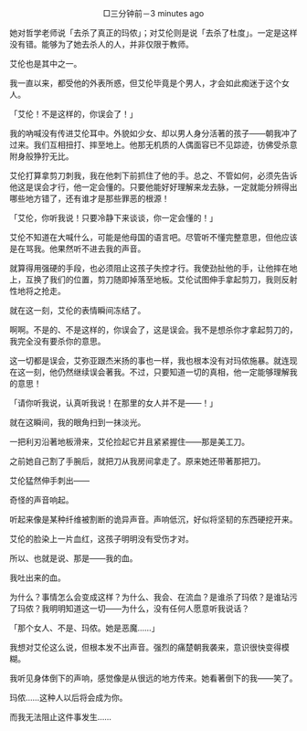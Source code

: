 <p align="center">□三分钟前－3 minutes ago</p>

她对哲学老师说「去杀了真正的玛侬」；对艾伦则是说「去杀了杜度」。一定是这样没有错。能够为了她去杀人的人，并非仅限于教师。

艾伦也是其中之一。

我一直以来，都受他的外表所惑，但艾伦毕竟是个男人，才会如此痴迷于这个女人。

「艾伦！不是这样的，你误会了！」

我的吶喊没有传进艾伦耳中。外貌如少女、却以男人身分活著的孩子——朝我冲了过来。我们互相扭打、摔至地上。他那无机质的人偶面容已不见踪迹，彷佛受杀意附身般狰狞无比。

艾伦打算拿剪刀刺我，我在他刺下前抓住了他的手。总之、不管如何，必须先告诉他这是误会才行，他一定会懂的。只要他能好好理解来龙去脉，一定就能分辨得出哪些地方错了，还有谁才是那些罪恶的根源！

「艾伦，你听我说！只要冷静下来谈谈，你一定会懂的！」

艾伦不知道在大喊什么，可能是他母国的语言吧。尽管听不懂完整意思，但他应该是在骂我。他果然听不进去我的声音。

就算得用强硬的手段，也必须阻止这孩子失控才行。我使劲扯他的手，让他摔在地上，互换了我们的位置，剪刀随即掉落至地板。艾伦试图伸手拿起剪刀，我则反射性地将之抢走。

就在这一刻，艾伦的表情瞬间冻结了。

啊啊。不是的、不是这样的，你误会了，这是误会。我不是想杀你才拿起剪刀的，我完全没有要杀你的意思。

这一切都是误会，艾弥亚跟杰米扬的事也一样，我也根本没有对玛侬施暴。就连现在这一刻，他仍然继续误会著我。不过，只要知道一切的真相，他一定能够理解我的意思！

「请你听我说，认真听我说！在那里的女人并不是——！」

就在这瞬间，我的眼角扫到一抹淡光。

一把利刃沿著地板滑来，艾伦捡起它并且紧紧握住——那是美工刀。

之前她自己割了手腕后，就把刀从我房间拿走了。原来她还带著那把刀。

艾伦猛然伸手刺出——

奇怪的声音响起。

听起来像是某种纤维被割断的诡异声音。声响低沉，好似将坚韧的东西硬挖开来。

艾伦的脸染上一片血红，这孩子明明没有受伤才对。

所以、也就是说、那是——我的血。

我吐出来的血。

为什么？事情怎么会变成这样？为什么、我会、在流血？是谁杀了玛侬？是谁玷污了玛侬？我明明知道这一切——为什么，没有任何人愿意听我说话？

「那个女人、不是、玛侬。她是恶魔……」

我想对艾伦这么说，但根本发不出声音。强烈的痛楚朝我袭来，意识很快变得模糊。

我听见身体倒下的声响，感觉像是从很远的地方传来。她看著倒下的我——笑了。

玛侬……这种人以后将会成为你。

而我无法阻止这件事发生……

